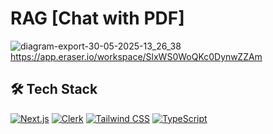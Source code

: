 # RAG [Chat with PDF]
![diagram-export-30-05-2025-13_26_38](https://github.com/user-attachments/assets/631ec41b-bd25-43dc-84a1-f4e147f7ffed)
https://app.eraser.io/workspace/SlxWS0WoQKc0DynwZZAm

## 🛠 Tech Stack

[![Next.js](https://img.shields.io/badge/Next.js-000000?style=for-the-badge&logo=nextdotjs&logoColor=white)](https://nextjs.org/)
[![Clerk](https://img.shields.io/badge/Clerk-F53D6B?style=for-the-badge&logo=clerk&logoColor=white)](https://clerk.com/)
[![Tailwind CSS](https://img.shields.io/badge/Tailwind_CSS-06B6D4?style=for-the-badge&logo=tailwindcss&logoColor=white)](https://tailwindcss.com/)
[![TypeScript](https://img.shields.io/badge/TypeScript-3178C6?style=for-the-badge&logo=typescript&logoColor=white)](https://www.typescriptlang.org/)


